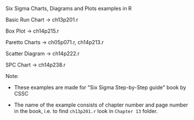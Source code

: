 Six Sigma Charts, Diagrams and Plots examples in R

Basic Run Chart -> ch13p201.r

Box Plot -> ch14p215.r

Paretto Charts  -> ch05p071.r, ch14p213.r

Scatter Diagram -> ch14p222.r

SPC Chart -> ch14p238.r

Note:

- These examples are made for "Six Sigma Step-by-Step guide" book by CSSC

- The name of the example consists of chapter number and page number in the book, i.e.
to find `ch13p201.r` look in `Chapter 13` folder.
